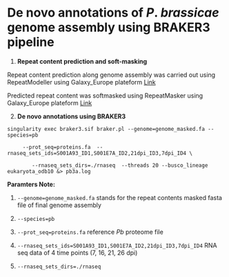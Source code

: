 # De novo annotations of _P_. _brassicae_ genome assembly using BRAKER3 pipeline

1. **Repeat content prediction and soft-masking** 
   
Repeat content prediction along genome assembly was carried out using RepeatModeller using Galaxy_Europe plateform [Link](https://usegalaxy.eu/)

Predicted repeat content was softmasked using RepeatMasker using Galaxy_Europe plateform [Link](https://usegalaxy.eu/)

2. **De novo annotations using BRAKER3**

```
singularity exec braker3.sif braker.pl --genome=genome_masked.fa --species=pb 

     --prot_seq=proteins.fa  --rnaseq_sets_ids=S001A93_ID1,S001E7A_ID2,21dpi_ID3,7dpi_ID4 \

        --rnaseq_sets_dirs=./rnaseq  --threads 20 --busco_lineage eukaryota_odb10 &> pb3a.log
```
**Paramters Note:**

 1. ```--genome=genome_masked.fa``` stands for the repeat contents masked fasta file of final genome assembly

 2. ```--species=pb```

3. ```--prot_seq=proteins.fa``` reference _Pb_ proteome file  

4. ```--rnaseq_sets_ids=S001A93_ID1,S001E7A_ID2,21dpi_ID3,7dpi_ID4``` RNA seq data of 4 time points (7, 16, 21, 26 dpi)

5. ```--rnaseq_sets_dirs=./rnaseq``` 



